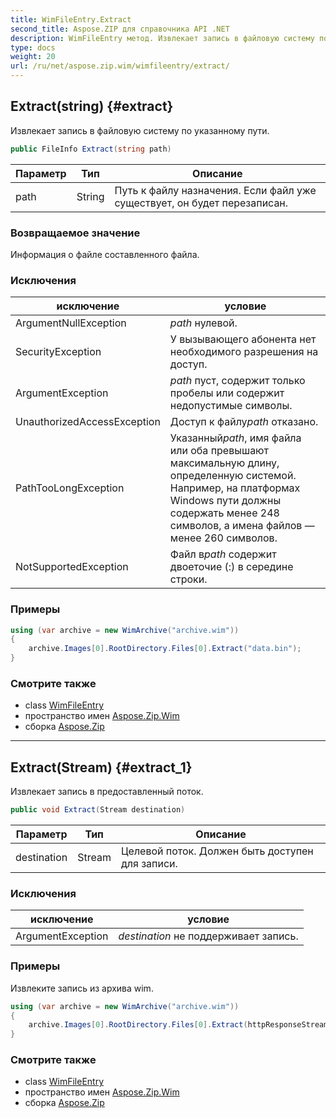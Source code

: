 ```yaml
---
title: WimFileEntry.Extract
second_title: Aspose.ZIP для справочника API .NET
description: WimFileEntry метод. Извлекает запись в файловую систему по указанному пути.
type: docs
weight: 20
url: /ru/net/aspose.zip.wim/wimfileentry/extract/
---
```

## Extract(string) {#extract}

Извлекает запись в файловую систему по указанному пути.

```csharp
public FileInfo Extract(string path)
```

| Параметр | Тип | Описание |
| --- | --- | --- |
| path | String | Путь к файлу назначения. Если файл уже существует, он будет перезаписан. |

### Возвращаемое значение

Информация о файле составленного файла.

### Исключения

| исключение | условие |
| --- | --- |
| ArgumentNullException | *path* нулевой. |
| SecurityException | У вызывающего абонента нет необходимого разрешения на доступ. |
| ArgumentException | *path* пуст, содержит только пробелы или содержит недопустимые символы. |
| UnauthorizedAccessException | Доступ к файлу*path* отказано. |
| PathTooLongException | Указанный*path*, имя файла или оба превышают максимальную длину, определенную системой. Например, на платформах Windows пути должны содержать менее 248 символов, а имена файлов — менее 260 символов. |
| NotSupportedException | Файл в*path* содержит двоеточие (:) в середине строки. |

### Примеры

```csharp
using (var archive = new WimArchive("archive.wim"))
{
    archive.Images[0].RootDirectory.Files[0].Extract("data.bin");
}
```

### Смотрите также

* class [WimFileEntry](../)
* пространство имен [Aspose.Zip.Wim](../../wimfileentry/)
* сборка [Aspose.Zip](../../../)

---

## Extract(Stream) {#extract_1}

Извлекает запись в предоставленный поток.

```csharp
public void Extract(Stream destination)
```

| Параметр | Тип | Описание |
| --- | --- | --- |
| destination | Stream | Целевой поток. Должен быть доступен для записи. |

### Исключения

| исключение | условие |
| --- | --- |
| ArgumentException | *destination* не поддерживает запись. |

### Примеры

Извлеките запись из архива wim.

```csharp
using (var archive = new WimArchive("archive.wim"))
{
    archive.Images[0].RootDirectory.Files[0].Extract(httpResponseStream);
}
```

### Смотрите также

* class [WimFileEntry](../)
* пространство имен [Aspose.Zip.Wim](../../wimfileentry/)
* сборка [Aspose.Zip](../../../)


